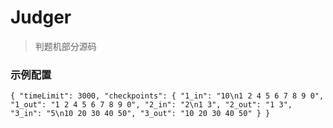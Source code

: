 # Judger
> 判题机部分源码

### 示例配置
`{
    "timeLimit": 3000,
    "checkpoints": {
        "1_in": "10\n1 2 4 5 6 7 8 9 0",
        "1_out": "1 2 4 5 6 7 8 9 0",
        "2_in": "2\n1 3",
        "2_out": "1 3",
        "3_in": "5\n10 20 30 40 50",
        "3_out": "10 20 30 40 50"
    }
}`